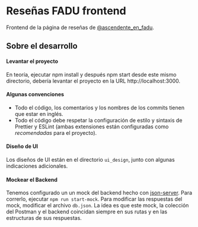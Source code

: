 # Reseñas FADU frontend

Frontend de la página de reseñas de [@ascendente_en_fadu](https://www.instagram.com/ascendente_en_fadu/?hl=es).

## Sobre el desarrollo

#### Levantar el proyecto

En teoría, ejecutar npm install y después npm start desde este mismo directorio, debería levantar el proyecto en la URL http://localhost:3000.

#### Algunas convenciones

- Todo el código, los comentarios y los nombres de los commits tienen que estar en inglés.
- Todo el código debe respetar la configuración de estilo y sintaxis de Prettier y ESLint (ambas extensiones están configuradas como _recomendadas_ para el proyecto).

#### Diseño de UI

Los diseños de UI están en el directorio `ui_design`, junto con algunas indicaciones adicionales.

#### Mockear el Backend

Tenemos configurado un un mock del backend hecho con [json-server](https://github.com/typicode/json-server). Para correrlo, ejecutar `npm run start-mock`. Para modificar las respuestas del mock, modificar el archivo `db.json`. La idea es que este mock, la colección del Postman y el backend coincidan siempre en sus rutas y en las estructuras de sus respuestas.
